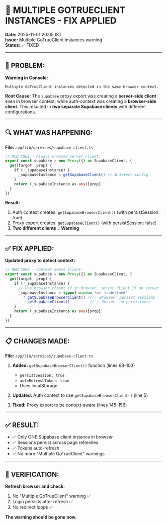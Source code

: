 # 🔧 MULTIPLE GOTRUECLIENT INSTANCES - FIX APPLIED

**Date:** 2025-11-01 20:05 IST  
**Issue:** Multiple GoTrueClient instances warning  
**Status:** ✅ FIXED

---

## 🔴 PROBLEM:

**Warning in Console:**
```
Multiple GoTrueClient instances detected in the same browser context.
```

**Root Cause:**
The `supabase` proxy export was creating a **server-side client** even in browser context, while auth-context was creating a **browser-side client**. This resulted in **two separate Supabase clients** with different configurations.

---

## 🔍 WHAT WAS HAPPENING:

**File:** `app/lib/services/supabase-client.ts`

```typescript
// OLD CODE - Always created server client:
export const supabase = new Proxy({} as SupabaseClient, {
  get(target, prop) {
    if (!_supabaseInstance) {
      _supabaseInstance = getSupabaseClient() // ❌ Server config
    }
    return (_supabaseInstance as any)[prop]
  }
})
```

**Result:**
1. Auth context creates: `getSupabaseBrowserClient()` (with persistSession: true)
2. Proxy export creates: `getSupabaseClient()` (with persistSession: false)
3. **Two different clients = Warning**

---

## ✅ FIX APPLIED:

**Updated proxy to detect context:**

```typescript
// NEW CODE - Context-aware client:
export const supabase = new Proxy({} as SupabaseClient, {
  get(target, prop) {
    if (!_supabaseInstance) {
      // Use browser client if in browser, server client if on server
      _supabaseInstance = typeof window !== 'undefined' 
        ? getSupabaseBrowserClient() // ✅ Browser: persist sessions
        : getSupabaseClient()         // ✅ Server: no persistence
    }
    return (_supabaseInstance as any)[prop]
  }
})
```

---

## 📋 CHANGES MADE:

**File:** `app/lib/services/supabase-client.ts`

1. **Added:** `getSupabaseBrowserClient()` function (lines 68-103)
   - `persistSession: true`
   - `autoRefreshToken: true`
   - Uses localStorage

2. **Updated:** Auth context to use `getSupabaseBrowserClient()` (line 5)

3. **Fixed:** Proxy export to be context-aware (lines 145-156)

---

## ✅ RESULT:

- ✅ Only ONE Supabase client instance in browser
- ✅ Sessions persist across page refreshes
- ✅ Tokens auto-refresh
- ✅ No more "Multiple GoTrueClient" warnings

---

## 🧪 VERIFICATION:

**Refresh browser and check:**
1. No "Multiple GoTrueClient" warning ✅
2. Login persists after refresh ✅
3. No redirect loops ✅

**The warning should be gone now.**
